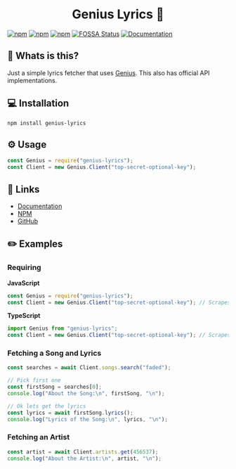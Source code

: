 <h1 align="center">Genius Lyrics 🎵</h1>

[![npm](https://img.shields.io/npm/v/genius-lyrics)](https://npmjs.com/package/genius-lyrics)
[![npm](https://img.shields.io/npm/dw/genius-lyrics)](https://npmjs.com/package/genius-lyrics)
[![npm](https://img.shields.io/npm/l/genius-lyrics)](https://npmjs.com/package/genius-lyrics)
[![FOSSA Status](https://app.fossa.com/api/projects/git%2Bgithub.com%2Fzyrouge%2Fgenius-lyrics.svg?type=shield)](https://app.fossa.com/projects/git%2Bgithub.com%2Fzyrouge%2Fgenius-lyrics?ref=badge_shield)
[![Documentation](https://github.com/zyrouge/genius-lyrics/actions/workflows/docs.yml/badge.svg?branch=master)](https://github.com/zyrouge/genius-lyrics/actions/workflows/docs.yml)

## 🤔 Whats is this?

Just a simple lyrics fetcher that uses [Genius](https://genius.com). This also has official API implementations.

## 💻 Installation

```
npm install genius-lyrics
```

## ⚙️ Usage

```js
const Genius = require("genius-lyrics");
const Client = new Genius.Client("top-secret-optional-key");
```

## 📎 Links

-   [Documentation](https://genius-lyrics.js.org/)
-   [NPM](https://npmjs.com/genius-lyrics)
-   [GitHub](https://github.com/zyrouge/genius-lyrics)

## ✏️ Examples

### Requiring

**JavaScript**

```js
const Genius = require("genius-lyrics");
const Client = new Genius.Client("top-secret-optional-key"); // Scrapes if no key is provided
```

**TypeScript**

```ts
import Genius from "genius-lyrics";
const Client = new Genius.Client("top-secret-optional-key"); // Scrapes if no key is provided
```

### Fetching a Song and Lyrics

```js
const searches = await Client.songs.search("faded");

// Pick first one
const firstSong = searches[0];
console.log("About the Song:\n", firstSong, "\n");

// Ok lets get the lyrics
const lyrics = await firstSong.lyrics();
console.log("Lyrics of the Song:\n", lyrics, "\n");
```

### Fetching an Artist

```js
const artist = await Client.artists.get(456537);
console.log("About the Artist:\n", artist, "\n");
```

<br>
